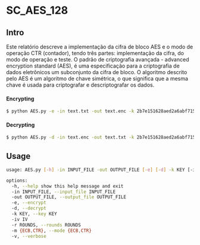 # SC_AES_128

## Intro

Este relatório descreve a implementação da cifra de bloco AES e o modo de operação CTR (contador), tendo três partes: implementação da cifra, do modo de operação e teste. O padrão de criptografia avançada - advanced encryption standard (AES), é uma especificação para a criptografia de dados eletrônicos um subconjunto da cifra de bloco.  O algoritmo descrito pelo AES é um algoritmo de chave simétrica, o que significa que a mesma chave é usada para criptografar e descriptografar os dados. 


#### Encrypting

```bash
$ python AES.py -e -in text.txt -out text.enc -k 2b7e151628aed2a6abf7158809cf4f3c -iv 00112233445566778899aabbccddeeff -v
```

#### Decrypting

```bash
$ python AES.py -d -in text.enc -out text.txt -k 2b7e151628aed2a6abf7158809cf4f3c -iv 00112233445566778899aabbccddeeff -v
```
## Usage

```bash
usage: AES.py [-h] -in INPUT_FILE -out OUTPUT_FILE [-e] [-d] -k KEY [-iv IV] [-r ROUNDS] [-m {ECB,CTR}] [-v]

options:
  -h, --help show this help message and exit
  -in INPUT_FILE, --input_file INPUT_FILE
  -out OUTPUT_FILE, --output_file OUTPUT_FILE
  -e, --encrypt
  -d, --decrypt
  -k KEY, --key KEY
  -iv IV
  -r ROUNDS, --rounds ROUNDS
  -m {ECB,CTR}, --mode {ECB,CTR}
  -v, --verbose
```